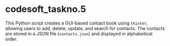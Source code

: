 # codesoft_taskno.5
This Python script creates a GUI-based contact book using `tkinter`, allowing users to add, delete, update, and search for contacts. The contacts are stored in a JSON file (`contacts.json`) and displayed in alphabetical order.
